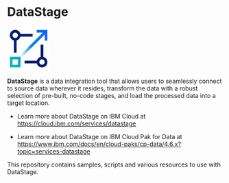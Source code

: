 # DataStage

<img width="100" alt="image" src="./Resources/datastage.png">

**DataStage** is a data integration tool that allows users to seamlessly connect to source data wherever it resides, transform the data with a robust selection of pre-built, no-code stages, and load the processed data into a target location.

* Learn more about DataStage on IBM Cloud at https://cloud.ibm.com/services/datastage

* Learn more about DataStage on IBM Cloud Pak for Data at https://www.ibm.com/docs/en/cloud-paks/cp-data/4.6.x?topic=services-datastage

This repository contains samples, scripts and various resources to use with DataStage.





